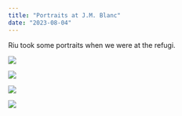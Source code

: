 ```yaml
---
title: "Portraits at J.M. Blanc"
date: "2023-08-04"
---
```


Riu took some portraits when we were at the refugi.

![](images/20230706_130628-542x1024.jpg)

![](images/20230706_130952-461x1024.jpg)

![](images/20230706_130848-461x1024.jpg)

![](images/20230706_130722-461x1024.jpg)
